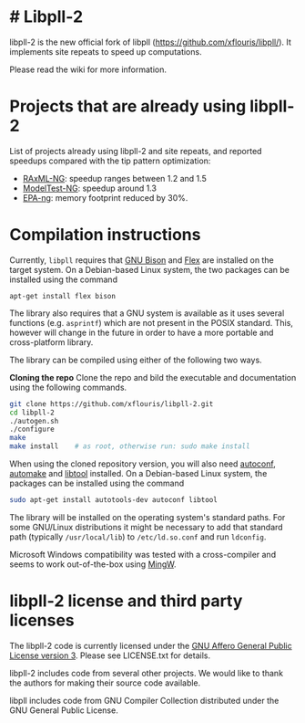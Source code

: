 # # Libpll-2

libpll-2 is the new official fork of libpll (https://github.com/xflouris/libpll/). It implements site repeats to speed up computations.


Please read the wiki for more information.



# Projects that are already using libpll-2
 List of projects already using libpll-2 and site repeats, and reported speedups compared with the tip pattern optimization:
 * [RAxML-NG](https://github.com/amkozlov/raxml-ng): speedup ranges between 1.2 and 1.5 
 * [ModelTest-NG](https://github.com/ddarriba/modeltest): speedup around 1.3
 * [EPA-ng](https://github.com/Pbdas/epa-ng): memory footprint reduced by 30%.


# Compilation instructions

Currently, `libpll` requires that [GNU Bison](http://www.gnu.org/software/bison/)
and [Flex](http://flex.sourceforge.net/) are installed on the target system. On
a Debian-based Linux system, the two packages can be installed using the command

`apt-get install flex bison`

The library also requires that a GNU system is available as it uses several
functions (e.g. `asprintf`) which are not present in the POSIX standard.
This, however will change in the future in order to have a more portable
and cross-platform library.

The library can be compiled using either of the following two ways.

**Cloning the repo** Clone the repo and bild the executable and documentation
using the following commands.

```bash
git clone https://github.com/xflouris/libpll-2.git
cd libpll-2
./autogen.sh
./configure
make
make install    # as root, otherwise run: sudo make install
```

When using the cloned repository version, you will also need
[autoconf](https://www.gnu.org/software/autoconf/autoconf.html),
[automake](https://www.gnu.org/software/automake/) and
[libtool](https://www.gnu.org/software/libtool/) installed. On a Debian-based
Linux system, the packages can be installed using the command

```bash
sudo apt-get install autotools-dev autoconf libtool
```

The library will be installed on the operating system's standard paths.  For
some GNU/Linux distributions it might be necessary to add that standard path
(typically `/usr/local/lib`) to `/etc/ld.so.conf` and run `ldconfig`.

Microsoft Windows compatibility was tested with a cross-compiler and seems to
work out-of-the-box using [MingW](http://www.mingw.org/).

# libpll-2 license and third party licenses

The libpll-2 code is currently licensed under the
[GNU Affero General Public License version 3](http://www.gnu.org/licenses/agpl-3.0.en.html).
Please see LICENSE.txt for details.

libpll-2 includes code from several other projects. We would like to thank the
authors for making their source code available.

libpll includes code from GNU Compiler Collection distributed under the GNU
General Public License.




